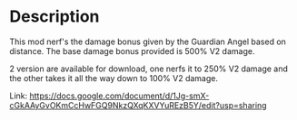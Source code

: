 # Description

This mod nerf's the damage bonus given by the Guardian Angel based on distance.
The base damage bonus provided is 500% V2 damage.

2 version are available for download, one nerfs it to 250% V2 damage
and the other takes it all the way down to 100% V2 damage.

Link: https://docs.google.com/document/d/1Jg-smX-cGkAAyGvOKmCcHwFGQ9NkzQXqKXVYuREzB5Y/edit?usp=sharing
